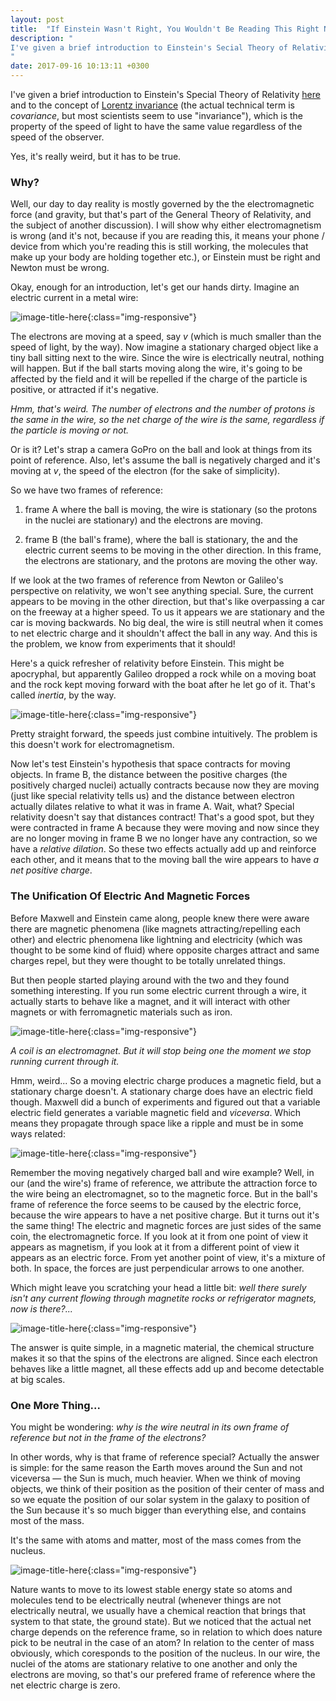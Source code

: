 ```yaml
---
layout: post
title:  "If Einstein Wasn't Right, You Wouldn't Be Reading This Right Now"
description: "
I've given a brief introduction to Einstein's Secial Theory of Relativity here and to the concept of Lorentz invariance (the actual technical term is covariance), which is the property of the speed of light to have the same value regardless of the speed of the observer. Yes, it's really weird, but it has to be true.
"
date: 2017-09-16 10:13:11 +0300
---
```

I've given a brief introduction to Einstein's Special Theory of Relativity [here](http://florintoader.net/special-relativity) and to the concept of [Lorentz invariance](https://en.wikipedia.org/wiki/Lorentz_covariance) (the actual technical term is *covariance*, but most scientists seem to use "invariance"), which is the property of the speed of light to have the same value regardless of the speed of the observer.

Yes, it's really weird, but it has to be true.

### Why?
Well, our day to day reality is mostly governed by the the electromagnetic force (and gravity, but that's part of the General Theory of Relativity, and the subject of another discussion). I will show why either electromagnetism is wrong (and it's not, because if you are reading this, it means your phone / device from which you're reading this is still working, the molecules that make up your body are holding together etc.), or Einstein must be right and Newton must be wrong.

Okay, enough for an introduction, let's get our hands dirty. Imagine an electric current in a metal wire:

![image-title-here](/images/current.png){:class="img-responsive"}

The electrons are moving at a speed, say *v* (which is much smaller than the speed of light, by the way). Now imagine a stationary charged object like a tiny ball sitting next to the wire. Since the wire is electrically neutral, nothing will happen. But if the ball starts moving along the wire, it's going to be affected by the field and it will be repelled if the charge of the particle is positive, or attracted if it's negative.

*Hmm, that's weird. The number of electrons and the number of protons is the same in the wire, so the net charge of the wire is the same, regardless if the particle is moving or not.*

Or is it? Let's strap a camera GoPro on the ball and look at things from its point of reference. Also, let's assume the ball is negatively charged and it's moving at *v*, the speed of the electron (for the sake of simplicity). 

So we have two frames of reference:

1. frame A where the ball is moving, the wire is stationary (so the protons in the nuclei are stationary) and the electrons are moving.

2. frame B (the ball's frame), where the ball is stationary, the and the electric current seems to be moving in the other direction. In this frame, the electrons are stationary, and the protons are moving the other way.

If we look at the two frames of reference from Newton or Galileo's perspective on relativity, we won't see anything special. Sure, the current appears to be moving in the other direction, but that's like overpassing a car on the freeway at a higher speed. To us it appears we are stationary and the car is moving backwards. No big deal, the wire is still neutral when it comes to net electric charge and it shouldn't affect the ball in any way. And this is the problem, we know from experiments that it should!

Here's a quick refresher of relativity before Einstein. This might be apocryphal, but apparently Galileo dropped a rock while on a moving boat and the rock kept moving forward with the boat after he let go of it. That's called *inertia*, by the way.

![image-title-here](/images/galileo.png){:class="img-responsive"}

Pretty straight forward, the speeds just combine intuitively. The problem is this doesn't work for electromagnetism.

Now let's test Einstein's hypothesis that space contracts for moving objects. In frame B, the distance between the positive charges (the positively charged nuclei) actually contracts because now they are moving (just like special relativity tells us) and the distance between electron actually dilates relative to what it was in frame A. Wait, what? Special relativity doesn't say that distances contract! That's a good spot, but they were contracted in frame A because they were moving and now since they are no longer moving in frame B we no longer have any contraction, so we have a *relative dilation*. So these two effects actually add up and reinforce each other, and it means that to the moving ball the wire appears to have *a net positive charge*.

### The Unification Of Electric And Magnetic Forces
Before Maxwell and Einstein came along, people knew there were aware there are magnetic phenomena (like magnets attracting/repelling each other) and electric phenomena like lightning and electricity (which was thought to be some kind of fluid) where opposite charges attract and same charges repel, but they were thought to be totally unrelated things.

But then people started playing around with the two and they found something interesting. If you run some electric current through a wire, it actually starts to behave like a magnet, and it will interact with other magnets or with ferromagnetic materials such as iron.

![image-title-here](/images/electromagnet.jpg){:class="img-responsive"}

*A coil is an electromagnet. But it will stop being one the moment we stop running current through it.*

Hmm, weird... So a moving electric charge produces a magnetic field, but a stationary charge doesn't. A stationary charge does have an electric field though. Maxwell did a bunch of experiments and figured out that a variable electric field generates a variable magnetic field and *viceversa*. Which means they propagate through space like a ripple and must be in some ways related:

![image-title-here](/images/em-wave.gif){:class="img-responsive"}

Remember the moving negatively charged ball and wire example? Well, in our (and the wire's) frame of reference, we attribute the attraction force to the wire being an electromagnet, so to the magnetic force. But in the ball's frame of reference the force seems to be caused by the electric force, because the wire appears to have a net positive charge. But it turns out it's the same thing! The electric and magnetic forces are just sides of the same coin, the electromagnetic force. If you look at it from one point of view it appears as magnetism, if you look at it from a different point of view it appears as an electric force. From yet another point of view, it's a mixture of both. In space, the forces are just perpendicular arrows to one another.

Which might leave you scratching your head a little bit: *well there surely isn't any current flowing through magnetite rocks or refrigerator magnets, now is there?...* 

![image-title-here](/images/mag1.gif){:class="img-responsive"}

The answer is quite simple, in a magnetic material, the chemical structure makes it so that the spins of the electrons are aligned. Since each electron behaves like a little magnet, all these effects add up and become detectable at big scales.

### One More Thing...
You might be wondering: *why is the wire neutral in its own frame of reference but not in the frame of the electrons?* 

In other words, why is that frame of reference special? Actually the answer is simple: for the same reason the Earth moves around the Sun and not viceversa — the Sun is much, much heavier. When we think of moving objects, we think of their position as the position of their center of mass and so we equate the position of our solar system in the galaxy to position of the Sun because it's so much bigger than everything else, and contains most of the mass. 

It's the same with atoms and matter, most of the mass comes from the nucleus.

![image-title-here](/images/solar-system.jpg){:class="img-responsive"}

Nature wants to move to its lowest stable energy state so atoms and molecules tend to be electrically neutral (whenever things are not electrically neutral, we usually have a chemical reaction that brings that system to that state, the ground state). But we noticed that the actual net charge depends on the reference frame, so in relation to which does nature pick to be neutral in the case of an atom? In relation to the center of mass obviously, which coresponds to the position of the nucleus. In our wire, the nuclei of the atoms are stationary relative to one another and only the electrons are moving, so that's our prefered frame of reference where the net electric charge is zero.